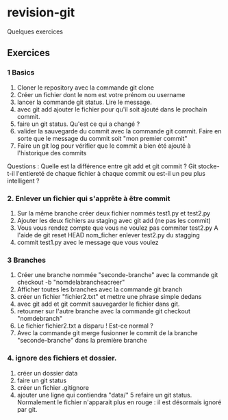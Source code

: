 # revision-git

Quelques exercices 


## Exercices

### 1 Basics

1. Cloner le repository avec la commande git clone
2. Créer un fichier dont le nom est votre prénom ou username
3. lancer la commande git status. Lire le message.
4. avec git add ajouter le fichier pour qu'il soit ajouté dans le prochain commit.
5. faire un git status. Qu'est ce qui a changé ? 
6. valider la sauvegarde du commit avec la commande git commit. Faire en sorte que le message du commit soit   "mon premier commit"
7. Faire un git log pour vérifier que le commit a bien été ajouté à l'historique des commits

Questions : 
Quelle est la différence entre git add et git commit ? 
Git stocke-t-il l'entiereté de chaque fichier à chaque commit ou est-il un peu plus intelligent ? 

### 2. Enlever un fichier qui s'apprête à être commit

1. Sur la même branche créer deux fichier nommés test1.py et test2.py
2. Ajouter les deux fichiers au staging avec git add (ne pas les commit)
3. Vous vous rendez compte que vous ne voulez pas commiter test2.py 
   A l'aide de git reset HEAD nom_ficher enlever test2.py du stagging
4. commit test1.py avec le message que vous voulez

### 3 Branches

1. Créer une branche nommée "seconde-branche" avec la commande git checkout -b "nomdelabrancheacreer"
2. Afficher toutes les branches avec la commande git branch
3. créer un fichier "fichier2.txt" et mettre une phrase simple dedans
4. avec git add et git commit sauvegarder le fichier dans git.
5. retourner sur l'autre branche avec la commande git checkout "nomdebranch"
6. Le fichier fichier2.txt a disparu ! Est-ce normal ?
7. Avec la commande git merge fusionner le commit de la branche "seconde-branche" dans la première branche


### 4. ignore des fichiers et dossier.

1. créer un dossier data
2. faire un git status
3. créer un fichier .gitignore 
4. ajouter une ligne qui contiendra "data/"
5 refaire un git status. Normalement le fichier n'apparait plus en rouge : il est désormais ignoré par git.
